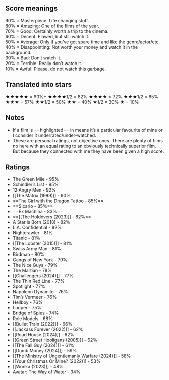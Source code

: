 ## Score meanings

90% = Masterpiece: Life changing stuff.  
80% = Amazing: One of the films of the year.  
70% = Good: Certainly worth a trip to the cinema.  
60% = Decent: Flawed, but still watch it.  
50% = Average: Only if you’ve got spare time and like the genre/actor/etc.  
40% = Disappointing: Not worth your money and watch it in the background.  
30% = Bad: Don’t watch it.  
20% = Terrible: Really don’t watch it.  
10% = Awful: Please, do not watch this garbage.

## Translated into stars

★★★★★ = 90%+
★★★★1/2 = 82%
★★★★ = 72%
★★★1/2 = 65%
★★★ = 57%
★★1/2 = 50%
★★ = 40%
★1/2 = 30%
★ = 10%

## Notes
- If a film is ==highlighted== in means it’s a particular favourite of mine or I consider it underrated/under-watched.
- These are personal ratings, not objective ones. There are plenty of films no here with an equal rating to an obviously technically superior film. But because they connected with me they have been given a high score.

## Ratings

- The Green Mile - 95%
- Schindler’s List - 95%
- 12 Angry Men - 92%
- [[The Matrix (1999)]] - 90%
- ==The Girl with the Dragon Tattoo - 85%==
- ==Sicario - 85%==
- ==Ex Machina - 83%==
- ==[[The Holdovers (2023)]] - 82%==
- A Star is Born (2018) - 82%
- L.A. Confidential - 82%
- Nightcrawler - 81%
- Titanic - 81%
- [[The Lobster (2015)]] - 81%
- Swiss Army Man - 81%
- Birdman - 80%
- Gangs of New York - 79%
- The Nice Guys - 79%
- The Martian - 78%
- [[Challengers (2024)]] - 77%
- The Thin Red Line - 77%
- Spotlight - 77%
- Napoleon Dynamite - 76%
- Tim’s Vermeer - 76%
- Hellboy - 76%
- Looper - 75%
- Bridge of Spies - 74%
- Role Models - 68%
- [[Bullet Train (2022)]] - 66%
- [[Jackass Forever (2022)]] - 62%
- [[Road House (2024)]] - 62%
- [[Green Street Hooligans (2005)]] - 62%
- [[The Fall Guy (2024)]] - 61%
- [[Dumb Money (2024)]] - 59%
- [[The Ministry of Ungentlemanly Warfare (2024)]] - 58%
- [[Your Christmas Or Mine? (2022)]] - 53%
- [[Wonka (2023)]] - 48%
- Avatar: The Way of Water - 34%